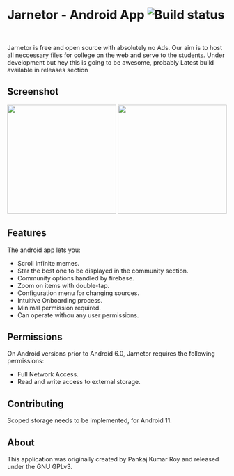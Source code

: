# Jarnetor - Android App ![Build status](https://github.com/wallabag/android-app/workflows/CI/badge.svg?branch=master)

  <br />
  
Jarnetor is free and open source with absolutely no Ads.
Our aim is to host all neccessary files for college on the web and serve to the students.
Under development but hey this is going to be awesome, probably
Latest build available in releases section
  
## Screenshot
  <div align="center">
  <img src="https://user-images.githubusercontent.com/71933842/135715614-7fe0a548-e0c8-4b41-8704-729db9b1e285.jpeg" width="250">
    <img src="https://user-images.githubusercontent.com/71933842/135715615-f1e396b9-7bfc-4b94-a0e1-ae409dee2c5e.jpeg" width="250">
  </div>

  
## Features

The android app lets you:
- Scroll infinite memes.
- Star the best one to be displayed in the community section.
- Community options handled by firebase.
- Zoom on items with double-tap.
- Configuration menu for changing sources.
- Intuitive Onboarding process.
- Minimal permission required.
- Can operate withou any user permissions.

## Permissions

On Android versions prior to Android 6.0, Jarnetor requires the following permissions:
- Full Network Access.
- Read and write access to external storage.

## Contributing

Scoped storage needs to be implemented, for Android 11.


## About

This application was originally created by Pankaj Kumar Roy and released under the GNU GPLv3.
